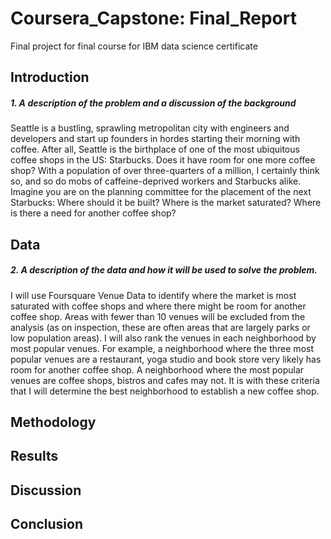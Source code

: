 # Coursera_Capstone: Final_Report
Final project for final course for IBM data science certificate 

##  **Introduction**
##### 1. _A description of the problem and a discussion of the background_ 

Seattle is a bustling, sprawling metropolitan city with engineers and developers and start up founders in hordes starting their morning with coffee. After all, Seattle is the birthplace of one of the most ubiquitous coffee shops in the US: Starbucks. Does it have room for one more coffee shop? With a population of over three-quarters of a million, I certainly think so, and so do mobs of caffeine-deprived workers and Starbucks alike. Imagine you are on the planning committee for the placement of the next Starbucks: Where should it be built? Where is the market saturated? Where is there a need for another coffee shop? 


## **Data**
##### 2. _A description of the data and how it will be used to solve the problem._

I will use Foursquare Venue Data to identify where the market is most saturated with coffee shops and where there might be room for another coffee shop. Areas with fewer than 10 venues will be excluded from the analysis (as on inspection, these are often areas that are largely parks or low population areas). I will also rank the venues in each neighborhood by most popular venues. For example, a neighborhood where the three most popular venues are a restaurant, yoga studio and book store very likely has room for another coffee shop. A neighborhood where the most popular venues are coffee shops, bistros and cafes may not. It is with these criteria that I will determine the best neighborhood to establish a new coffee shop.

## **Methodology**

## **Results**

## **Discussion**

## **Conclusion**
